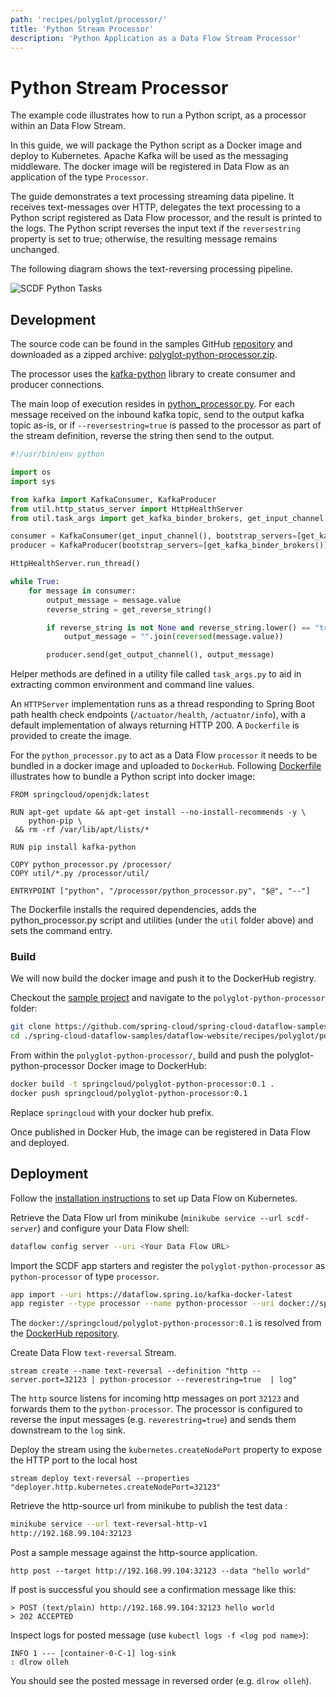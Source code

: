 ```yaml
---
path: 'recipes/polyglot/processor/'
title: 'Python Stream Processor'
description: 'Python Application as a Data Flow Stream Processor'
---
```


# Python Stream Processor

The example code illustrates how to run a Python script, as a processor within an Data Flow Stream.

In this guide, we will package the Python script as a Docker image and deploy to Kubernetes. Apache Kafka will be used as the messaging middleware.
The docker image will be registered in Data Flow as an application of the type `Processor`.

The guide demonstrates a text processing streaming data pipeline. It receives text-messages over HTTP, delegates the text processing to a Python script registered as Data Flow processor, and the result is printed to the logs. The Python script reverses the input text if the `reversestring` property is set to true; otherwise, the resulting message remains unchanged.

The following diagram shows the text-reversing processing pipeline.

![SCDF Python Tasks](images/polyglot-python-processor-architecture.png)

## Development

The source code can be found in the samples GitHub [repository](https://github.com/spring-cloud/spring-cloud-dataflow-samples/tree/master/dataflow-website/recipes/polyglot/polyglot-python-processor) and downloaded as a zipped archive: [polyglot-python-processor.zip](https://github.com/spring-cloud/spring-cloud-dataflow-samples/raw/master/dataflow-website/recipes/polyglot/polyglot-python-processor.zip).

The processor uses the [kafka-python](https://github.com/dpkp/kafka-python) library to create consumer and producer connections.

The main loop of execution resides in [python_processor.py](https://github.com/spring-cloud/spring-cloud-dataflow-samples/blob/master/dataflow-website/recipes/polyglot/polyglot-python-processor/python_processor.py).
For each message received on the inbound kafka topic, send to the output kafka topic as-is, or if `--reversestring=true` is passed to the processor as part of the stream definition, reverse the string then send to the output.

```python
#!/usr/bin/env python

import os
import sys

from kafka import KafkaConsumer, KafkaProducer
from util.http_status_server import HttpHealthServer
from util.task_args import get_kafka_binder_brokers, get_input_channel, get_output_channel, get_reverse_string

consumer = KafkaConsumer(get_input_channel(), bootstrap_servers=[get_kafka_binder_brokers()])
producer = KafkaProducer(bootstrap_servers=[get_kafka_binder_brokers()])

HttpHealthServer.run_thread()

while True:
    for message in consumer:
        output_message = message.value
        reverse_string = get_reverse_string()

        if reverse_string is not None and reverse_string.lower() == "true":
            output_message = "".join(reversed(message.value))

        producer.send(get_output_channel(), output_message)
```

Helper methods are defined in a utility file called `task_args.py` to aid in extracting common environment and command line values.

An `HTTPServer` implementation runs as a thread responding to Spring Boot path health check endpoints (`/actuator/health`, `/actuator/info`), with a default implementation of always returning HTTP 200. A `Dockerfile` is provided to create the image.

For the `python_processor.py` to act as a Data Flow `processor` it needs to be bundled in a docker image and uploaded to `DockerHub`. Following [Dockerfile](https://github.com/spring-cloud/spring-cloud-dataflow-samples/blob/master/dataflow-website/recipes/polyglot/polyglot-python-processor/Dockerfile) illustrates how to bundle a Python script into docker image:

```docker
FROM springcloud/openjdk:latest

RUN apt-get update && apt-get install --no-install-recommends -y \
    python-pip \
 && rm -rf /var/lib/apt/lists/*

RUN pip install kafka-python

COPY python_processor.py /processor/
COPY util/*.py /processor/util/

ENTRYPOINT ["python", "/processor/python_processor.py", "$@", "--"]
```

The Dockerfile installs the required dependencies, adds the python_processor.py script and utilities (under the `util` folder above) and sets the command entry.

### Build

We will now build the docker image and push it to the DockerHub registry.

Checkout the [sample project](https://github.com/spring-cloud/spring-cloud-dataflow-samples) and navigate to the `polyglot-python-processor` folder:

```bash
git clone https://github.com/spring-cloud/spring-cloud-dataflow-samples
cd ./spring-cloud-dataflow-samples/dataflow-website/recipes/polyglot/polyglot-python-processor/
```

From within the `polyglot-python-processor/`, build and push the polyglot-python-processor Docker image to DockerHub:

```bash
docker build -t springcloud/polyglot-python-processor:0.1 .
docker push springcloud/polyglot-python-processor:0.1
```

<!--TIP-->

Replace `springcloud` with your docker hub prefix.

<!--END_TIP-->

Once published in Docker Hub, the image can be registered in Data Flow and deployed.

## Deployment

Follow the [installation instructions](%currentPath%/installation/kubernetes/) to set up Data Flow on Kubernetes.

Retrieve the Data Flow url from minikube (`minikube service --url scdf-server`) and configure your Data Flow shell:

```bash
dataflow config server --uri <Your Data Flow URL>
```

Import the SCDF app starters and register the `polyglot-python-processor` as `python-processor` of type `processor`.

```bash
app import --uri https://dataflow.spring.io/kafka-docker-latest
app register --type processor --name python-processor --uri docker://springcloud/polyglot-python-processor:0.1
```

The `docker://springcloud/polyglot-python-processor:0.1` is resolved from the [DockerHub repository](https://hub.docker.com/r/springcloud/polyglot-python-processor).

Create Data Flow `text-reversal` Stream.

```
stream create --name text-reversal --definition "http --server.port=32123 | python-processor --reverestring=true  | log"
```

The `http` source listens for incoming http messages on port `32123` and forwards them to the `python-processor`. The processor is configured to reverse the input messages (e.g. `reverestring=true`) and sends them downstream to the `log` sink.

Deploy the stream using the `kubernetes.createNodePort` property to expose the HTTP port to the local host

```
stream deploy text-reversal --properties "deployer.http.kubernetes.createNodePort=32123"
```

Retrieve the http-source url from minikube to publish the test data :

```bash
minikube service --url text-reversal-http-v1
http://192.168.99.104:32123
```

Post a sample message against the http-source application.

```
http post --target http://192.168.99.104:32123 --data "hello world"
```

If post is successful you should see a confirmation message like this:

```
> POST (text/plain) http://192.168.99.104:32123 hello world
> 202 ACCEPTED
```

Inspect logs for posted message (use `kubectl logs -f <log pod name>`):

```
INFO 1 --- [container-0-C-1] log-sink                                 : dlrow olleh
```

You should see the posted message in reversed order (e.g. `dlrow olleh`).
